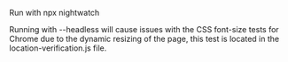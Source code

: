 Run with npx nightwatch

Running with --headless will cause issues with the CSS font-size tests for Chrome due to the dynamic resizing of the page, this test is located in the location-verification.js file.